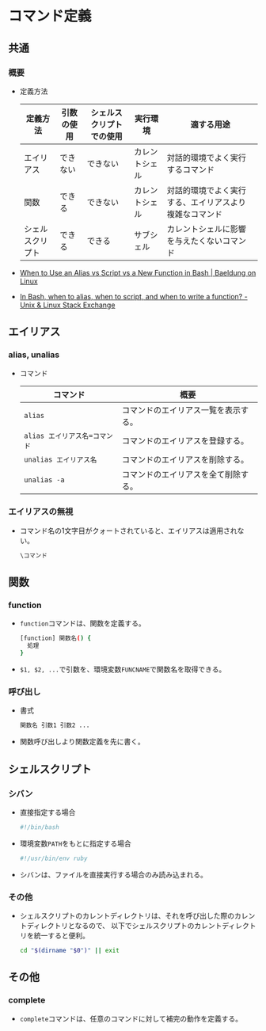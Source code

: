 # コマンド定義

## 共通

### 概要

- 定義方法

  | 定義方法         | 引数の使用 | シェルスクリプトでの使用 | 実行環境       | 適する用途                                             |
  | ---------------- | ---------- | ------------------------ | -------------- | ------------------------------------------------------ |
  | エイリアス       | できない   | できない                 | カレントシェル | 対話的環境でよく実行するコマンド                       |
  | 関数             | できる     | できない                 | カレントシェル | 対話的環境でよく実行する、エイリアスより複雑なコマンド |
  | シェルスクリプト | できる     | できる                   | サブシェル     | カレントシェルに影響を与えたくないコマンド             |

- [When to Use an Alias vs Script vs a New Function in Bash | Baeldung on Linux](https://www.baeldung.com/linux/bash-alias-vs-script-vs-new-function)

- [In Bash, when to alias, when to script, and when to write a function? - Unix & Linux Stack Exchange](https://unix.stackexchange.com/questions/30925/in-bash-when-to-alias-when-to-script-and-when-to-write-a-function)

## エイリアス

### alias, unalias

- コマンド

  | コマンド                      | 概要                                 |
  | ----------------------------- | ------------------------------------ |
  | `alias`                       | コマンドのエイリアス一覧を表示する。 |
  | `alias エイリアス名=コマンド` | コマンドのエイリアスを登録する。     |
  | `unalias エイリアス名`        | コマンドのエイリアスを削除する。     |
  | `unalias -a`                  | コマンドのエイリアスを全て削除する。 |

### エイリアスの無視

- コマンド名の1文字目がクォートされていると、エイリアスは適用されない。

  ```bash
  \コマンド
  ```

## 関数

### function

- `function`コマンドは、関数を定義する。

  ```bash
  [function] 関数名() { 
    処理
  }
  ```

- `$1, $2, ...`で引数を、環境変数`FUNCNAME`で関数名を取得できる。

### 呼び出し

- 書式

  ```bash
  関数名 引数1 引数2 ...
  ```

- 関数呼び出しより関数定義を先に書く。

## シェルスクリプト

### シバン

- 直接指定する場合

  ```bash
  #!/bin/bash
  ```

- 環境変数`PATH`をもとに指定する場合

  ```bash
  #!/usr/bin/env ruby
  ```

- シバンは、ファイルを直接実行する場合のみ読み込まれる。

### その他

- シェルスクリプトのカレントディレクトリは、それを呼び出した際のカレントディレクトリとなるので、
  以下でシェルスクリプトのカレントディレクトリを統一すると便利。

  ```bash
  cd "$(dirname "$0")" || exit
  ```

## その他

### complete

- `complete`コマンドは、任意のコマンドに対して補完の動作を定義する。
